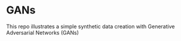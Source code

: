 # GANs
This repo illustrates a simple synthetic data creation with Generative Adversarial Networks (GANs)
